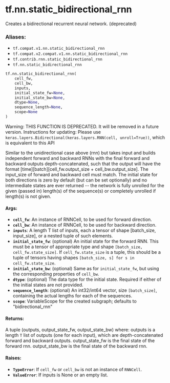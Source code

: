 <div itemscope itemtype="http://developers.google.com/ReferenceObject">
<meta itemprop="name" content="tf.nn.static_bidirectional_rnn" />
<meta itemprop="path" content="Stable" />
</div>

# tf.nn.static_bidirectional_rnn

Creates a bidirectional recurrent neural network. (deprecated)

### Aliases:

* `tf.compat.v1.nn.static_bidirectional_rnn`
* `tf.compat.v2.compat.v1.nn.static_bidirectional_rnn`
* `tf.contrib.rnn.static_bidirectional_rnn`
* `tf.nn.static_bidirectional_rnn`

``` python
tf.nn.static_bidirectional_rnn(
    cell_fw,
    cell_bw,
    inputs,
    initial_state_fw=None,
    initial_state_bw=None,
    dtype=None,
    sequence_length=None,
    scope=None
)
```

<!-- Placeholder for "Used in" -->

Warning: THIS FUNCTION IS DEPRECATED. It will be removed in a future version.
Instructions for updating:
Please use `keras.layers.Bidirectional(keras.layers.RNN(cell, unroll=True))`, which is equivalent to this API

Similar to the unidirectional case above (rnn) but takes input and builds
independent forward and backward RNNs with the final forward and backward
outputs depth-concatenated, such that the output will have the format
[time][batch][cell_fw.output_size + cell_bw.output_size]. The input_size of
forward and backward cell must match. The initial state for both directions
is zero by default (but can be set optionally) and no intermediate states are
ever returned -- the network is fully unrolled for the given (passed in)
length(s) of the sequence(s) or completely unrolled if length(s) is not given.

#### Args:


* <b>`cell_fw`</b>: An instance of RNNCell, to be used for forward direction.
* <b>`cell_bw`</b>: An instance of RNNCell, to be used for backward direction.
* <b>`inputs`</b>: A length T list of inputs, each a tensor of shape [batch_size,
  input_size], or a nested tuple of such elements.
* <b>`initial_state_fw`</b>: (optional) An initial state for the forward RNN. This must
  be a tensor of appropriate type and shape `[batch_size,
  cell_fw.state_size]`. If `cell_fw.state_size` is a tuple, this should be a
  tuple of tensors having shapes `[batch_size, s] for s in
  cell_fw.state_size`.
* <b>`initial_state_bw`</b>: (optional) Same as for `initial_state_fw`, but using the
  corresponding properties of `cell_bw`.
* <b>`dtype`</b>: (optional) The data type for the initial state.  Required if either
  of the initial states are not provided.
* <b>`sequence_length`</b>: (optional) An int32/int64 vector, size `[batch_size]`,
  containing the actual lengths for each of the sequences.
* <b>`scope`</b>: VariableScope for the created subgraph; defaults to
  "bidirectional_rnn"


#### Returns:

A tuple (outputs, output_state_fw, output_state_bw) where:
  outputs is a length `T` list of outputs (one for each input), which
    are depth-concatenated forward and backward outputs.
  output_state_fw is the final state of the forward rnn.
  output_state_bw is the final state of the backward rnn.



#### Raises:


* <b>`TypeError`</b>: If `cell_fw` or `cell_bw` is not an instance of `RNNCell`.
* <b>`ValueError`</b>: If inputs is None or an empty list.